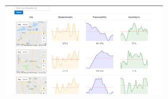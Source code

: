 ![alt text](https://github.com/aayush1408/Weather-graph/blob/master/Screenshot/Screenshot%20.png "Screenshot of the repo")
